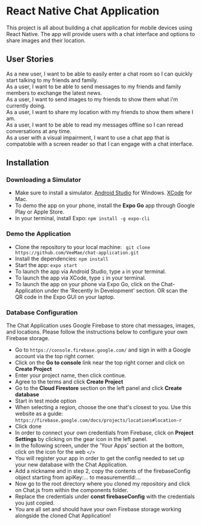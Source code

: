 # React Native Chat Application

This project is all about building a chat application for mobile devices using React Native. The app will provide users with a chat interface and options to share images and their location.

## User Stories

As a new user, I want to be able to easily enter a chat room so I can quickly start talking to my friends and family.
<br/>
As a user, I want to be able to send messages to my friends and family members to exchange the latest news.
<br/>
As a user, I want to send images to my friends to show them what i'm currently doing.
<br/>
As a user, I want to share my location with my friends to show them where I am.
<br/>
As a user, I want to be able to read my messages offline so I can reread conversations at any time.
<br/>
As a user with a visual impairment, I want to use a chat app that is compatoble with a screen reader so that I can engage with a chat interface.
<br/>

## Installation

### Downloading a Simulator

- Make sure to install a simulator. [Android Studio](https://developer.android.com/studio) for Windows. [XCode](https://developer.apple.com/xcode/) for Mac.
- To demo the app on your phone, install the <strong>Expo Go</strong> app through Google Play or Apple Store.
- In your terminal, install Expo: `npm install -g expo-cli`

### Demo the Application

- Clone the repository to your local machine: ` git clone https://github.com/VeeMae/chat-application.git`
- Install the dependencies: `npm install`
- Start the app: `expo start`
- To launch the app via Android Studio, type `a` in your terminal.
- To launch the app via XCode, type `i` in your terminal.
- To launch the app on your phone via Expo Go, click on the Chat-Application under the 'Recently In Development' section. OR scan the QR code in the Expo GUI on your laptop.

### Database Configuration 

The Chat Application uses Google Firebase to store chat messages, images, and locations. Please follow the instructions below to configure your own Firebase storage.
<br/>
- Go to `https://console.firebase.google.com/` and sign in with a Google account via the top right corner. 
- Click on the <strong>Go to console</strong> link near the top right corner and click on <strong>Create Project</strong>
- Enter your project name, then click continue.
- Agree to the terms and click <strong>Create Project</strong>
- Go to the <strong>Cloud Firestore</strong> section on the left panel and click <strong>Create database</strong>
- Start in test mode option 
- When selecting a region, choose the one that's closest to you. Use this website as a guide: `https://firebase.google.com/docs/projects/locations#location-r`
- Click done
- In order to connect your own credentials from Firebase, click on <strong>Project Settings</strong> by clicking on the gear icon in the left panel. 
- In the following screen, under the 'Your Apps' section at the bottom, click on the icon for the web `</>`
- You will register your app in order to get the config needed to set up your new database with the Chat Application. 
- Add a nickname and in step 2, copy the contents of the firebaseConfig object starting from apiKey:... to measurementId:... 
- Now go to the root directory where you cloned my repository and click on Chat.js from within the components folder. 
- Replace the credentials under <strong>const firebaseConfig</strong> with the credentials you just copied. 
- You are all set and should have your own Firebase storage working alongside the cloned Chat Application!

